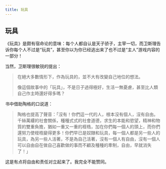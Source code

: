 ```yaml
---
title: 玩具
---
```


## 玩具

《玩具》是颇有宿命论的意味：每个人都自认是天子骄子，主宰一切，而卫斯理告诉你每个人不过是“玩具”，甚至你以为你已经逃出来了也不过是“主人”游戏内容的一部分！

当然，卫斯理很敏锐的提出：

>在絕大多數情形下，作為玩具的，並不大有改變自己地位的想法。
>
>像這個故事中的「玩具」，不是日子過得極好，生活一無憂慮，甚至比人類自己作主時還好得多嗎？

书中借助陶格的口说道：

>陶格也提高了聲音：「沒有！你們這一代的人，根本沒有個人，沒有自由。千絲萬縷的社會關係，種種式式的社會道德，求生的本能和慾望，精神和物質的雙重負擔，猶如一重又一重的桎梏，加在你們每一個人的頭上，而你們還努力使桎梏變得更多！你們早已是奴隸和玩具，每一個人都是另一些人的玩具，為另一些人活著，不是為自己活著，沒有一個人有自由，沒有一個人可以自由自在做自己喜歡做的事而不顧及種種的牽制，自由，早就消失了！」

这是有点将自由和责任对立起来了。我完全不能赞同。
